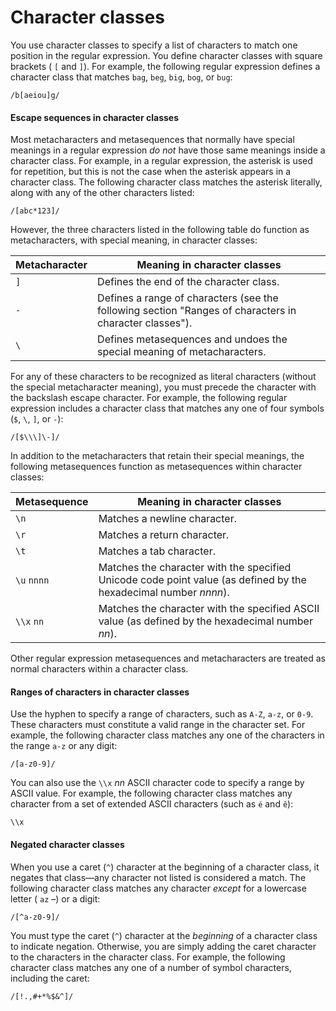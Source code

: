 # Character classes

You use character classes to specify a list of characters to match one position
in the regular expression. You define character classes with square brackets (
`[` and `]`). For example, the following regular expression defines a character
class that matches `bag`, `beg`, `big`, `bog`, or `bug`:

    /b[aeiou]g/

#### Escape sequences in character classes

Most metacharacters and metasequences that normally have special meanings in a
regular expression _do not_ have those same meanings inside a character class.
For example, in a regular expression, the asterisk is used for repetition, but
this is not the case when the asterisk appears in a character class. The
following character class matches the asterisk literally, along with any of the
other characters listed:

    /[abc*123]/

However, the three characters listed in the following table do function as
metacharacters, with special meaning, in character classes:

| Metacharacter | Meaning in character classes                                                                           |
| ------------- | ------------------------------------------------------------------------------------------------------ |
| `]`           | Defines the end of the character class.                                                                |
| `-`           | Defines a range of characters (see the following section "Ranges of characters in character classes"). |
| `\`           | Defines metasequences and undoes the special meaning of metacharacters.                                |

For any of these characters to be recognized as literal characters (without the
special metacharacter meaning), you must precede the character with the
backslash escape character. For example, the following regular expression
includes a character class that matches any one of four symbols (`$`, `\`, `]`,
or `-`):

    /[$\\\]\-]/

In addition to the metacharacters that retain their special meanings, the
following metasequences function as metasequences within character classes:

| Metasequence | Meaning in character classes                                                                                     |
| ------------ | ---------------------------------------------------------------------------------------------------------------- |
| `\n`         | Matches a newline character.                                                                                     |
| `\r`         | Matches a return character.                                                                                      |
| `\t`         | Matches a tab character.                                                                                         |
| `\u` `nnnn`  | Matches the character with the specified Unicode code point value (as defined by the hexadecimal number _nnnn_). |
| `\\x` `nn`   | Matches the character with the specified ASCII value (as defined by the hexadecimal number _nn_).                |

Other regular expression metasequences and metacharacters are treated as normal
characters within a character class.

#### Ranges of characters in character classes

Use the hyphen to specify a range of characters, such as `A-Z`, `a-z`, or `0-9`.
These characters must constitute a valid range in the character set. For
example, the following character class matches any one of the characters in the
range `a-z` or any digit:

    /[a-z0-9]/

You can also use the `\\x` _nn_ ASCII character code to specify a range by ASCII
value. For example, the following character class matches any character from a
set of extended ASCII characters (such as `é` and `ê`):

    \\x

#### Negated character classes

When you use a caret (`^`) character at the beginning of a character class, it
negates that class—any character not listed is considered a match. The following
character class matches any character _except_ for a lowercase letter ( `az` –)
or a digit:

    /[^a-z0-9]/

You must type the caret (`^`) character at the _beginning_ of a character class
to indicate negation. Otherwise, you are simply adding the caret character to
the characters in the character class. For example, the following character
class matches any one of a number of symbol characters, including the caret:

    /[!.,#+*%$&^]/
